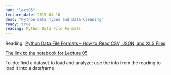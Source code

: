 ```yaml
---
num: "lect05"
lecture_date: 2019-04-16
desc: "Python Data Types and Data Cleaning"
ready: true
reading: Python Data File Formats
---
```


Reading: [Python Data File Formats – How to Read CSV, JSON, and XLS Files](https://data-flair.training/blogs/python-data-file-formats/)

[The link to the notebook for Lecture 05](https://int15.lsit.ucsb.edu/hub/user-redirect/git-pull?repo=https://github.com/ucsb-int15/s19-assignments&subPath=demo/lec05-data-types.ipynb).

To-do: find a dataset to load and analyze; use the info from the reading to load it into a dataframe
